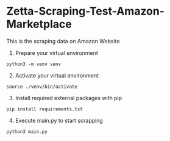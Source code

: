 # Zetta-Scraping-Test-Amazon-Marketplace
This is the scraping data on Amazon Website

1. Prepare your virtual environment
```
python3 -m venv venv
```

   
2. Activate your virtual environment
```
source ./venv/bin/activate
```
   
3. Install required external packages with pip
```
pip install requirements.txt
```
   
4. Execute main.py to start scrapping
```
python3 main.py
```
